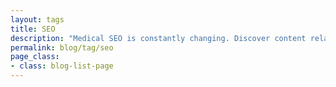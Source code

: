 ```yaml
---
layout: tags
title: SEO
description: "Medical SEO is constantly changing. Discover content related to the constantly changing SEO game."
permalink: blog/tag/seo
page_class:
- class: blog-list-page
---
```

